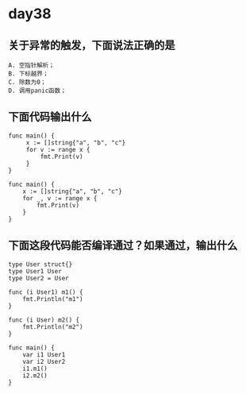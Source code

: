# day38

## 关于异常的触发，下面说法正确的是

```text
A. 空指针解析；
B. 下标越界；
C. 除数为0；
D. 调用panic函数；
```

## 下面代码输出什么

```golang
func main() {
     x := []string{"a", "b", "c"}
     for v := range x {
         fmt.Print(v)
     }
}

func main() {
    x := []string{"a", "b", "c"}
    for _, v := range x {
        fmt.Print(v)
    }
}
```

## 下面这段代码能否编译通过？如果通过，输出什么

```golang
type User struct{}
type User1 User
type User2 = User

func (i User1) m1() {
    fmt.Println("m1")
}

func (i User) m2() {
    fmt.Println("m2")
}

func main() {
    var i1 User1
    var i2 User2
    i1.m1()
    i2.m2()
}
```
